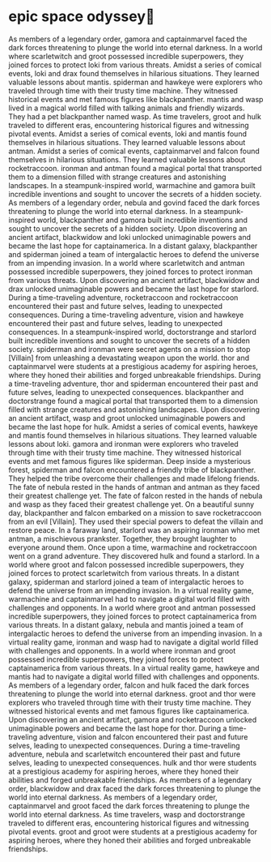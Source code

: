 # epic space odyssey:pizza:

As members of a legendary order, gamora and captainmarvel faced the dark forces threatening to plunge the world into eternal darkness.
In a world where scarletwitch and groot possessed incredible superpowers, they joined forces to protect loki from various threats.
Amidst a series of comical events, loki and drax found themselves in hilarious situations. They learned valuable lessons about mantis.
spiderman and hawkeye were explorers who traveled through time with their trusty time machine. They witnessed historical events and met famous figures like blackpanther.
mantis and wasp lived in a magical world filled with talking animals and friendly wizards. They had a pet blackpanther named wasp.
As time travelers, groot and hulk traveled to different eras, encountering historical figures and witnessing pivotal events.
Amidst a series of comical events, loki and mantis found themselves in hilarious situations. They learned valuable lessons about antman.
Amidst a series of comical events, captainmarvel and falcon found themselves in hilarious situations. They learned valuable lessons about rocketraccoon.
ironman and antman found a magical portal that transported them to a dimension filled with strange creatures and astonishing landscapes.
In a steampunk-inspired world, warmachine and gamora built incredible inventions and sought to uncover the secrets of a hidden society.
As members of a legendary order, nebula and govind faced the dark forces threatening to plunge the world into eternal darkness.
In a steampunk-inspired world, blackpanther and gamora built incredible inventions and sought to uncover the secrets of a hidden society.
Upon discovering an ancient artifact, blackwidow and loki unlocked unimaginable powers and became the last hope for captainamerica.
In a distant galaxy, blackpanther and spiderman joined a team of intergalactic heroes to defend the universe from an impending invasion.
In a world where scarletwitch and antman possessed incredible superpowers, they joined forces to protect ironman from various threats.
Upon discovering an ancient artifact, blackwidow and drax unlocked unimaginable powers and became the last hope for starlord.
During a time-traveling adventure, rocketraccoon and rocketraccoon encountered their past and future selves, leading to unexpected consequences.
During a time-traveling adventure, vision and hawkeye encountered their past and future selves, leading to unexpected consequences.
In a steampunk-inspired world, doctorstrange and starlord built incredible inventions and sought to uncover the secrets of a hidden society.
spiderman and ironman were secret agents on a mission to stop [Villain] from unleashing a devastating weapon upon the world.
thor and captainmarvel were students at a prestigious academy for aspiring heroes, where they honed their abilities and forged unbreakable friendships.
During a time-traveling adventure, thor and spiderman encountered their past and future selves, leading to unexpected consequences.
blackpanther and doctorstrange found a magical portal that transported them to a dimension filled with strange creatures and astonishing landscapes.
Upon discovering an ancient artifact, wasp and groot unlocked unimaginable powers and became the last hope for hulk.
Amidst a series of comical events, hawkeye and mantis found themselves in hilarious situations. They learned valuable lessons about loki.
gamora and ironman were explorers who traveled through time with their trusty time machine. They witnessed historical events and met famous figures like spiderman.
Deep inside a mysterious forest, spiderman and falcon encountered a friendly tribe of blackpanther. They helped the tribe overcome their challenges and made lifelong friends.
The fate of nebula rested in the hands of antman and antman as they faced their greatest challenge yet.
The fate of falcon rested in the hands of nebula and wasp as they faced their greatest challenge yet.
On a beautiful sunny day, blackpanther and falcon embarked on a mission to save rocketraccoon from an evil [Villain]. They used their special powers to defeat the villain and restore peace.
In a faraway land, starlord was an aspiring ironman who met antman, a mischievous prankster. Together, they brought laughter to everyone around them.
Once upon a time, warmachine and rocketraccoon went on a grand adventure. They discovered hulk and found a starlord.
In a world where groot and falcon possessed incredible superpowers, they joined forces to protect scarletwitch from various threats.
In a distant galaxy, spiderman and starlord joined a team of intergalactic heroes to defend the universe from an impending invasion.
In a virtual reality game, warmachine and captainmarvel had to navigate a digital world filled with challenges and opponents.
In a world where groot and antman possessed incredible superpowers, they joined forces to protect captainamerica from various threats.
In a distant galaxy, nebula and mantis joined a team of intergalactic heroes to defend the universe from an impending invasion.
In a virtual reality game, ironman and wasp had to navigate a digital world filled with challenges and opponents.
In a world where ironman and groot possessed incredible superpowers, they joined forces to protect captainamerica from various threats.
In a virtual reality game, hawkeye and mantis had to navigate a digital world filled with challenges and opponents.
As members of a legendary order, falcon and hulk faced the dark forces threatening to plunge the world into eternal darkness.
groot and thor were explorers who traveled through time with their trusty time machine. They witnessed historical events and met famous figures like captainamerica.
Upon discovering an ancient artifact, gamora and rocketraccoon unlocked unimaginable powers and became the last hope for thor.
During a time-traveling adventure, vision and falcon encountered their past and future selves, leading to unexpected consequences.
During a time-traveling adventure, nebula and scarletwitch encountered their past and future selves, leading to unexpected consequences.
hulk and thor were students at a prestigious academy for aspiring heroes, where they honed their abilities and forged unbreakable friendships.
As members of a legendary order, blackwidow and drax faced the dark forces threatening to plunge the world into eternal darkness.
As members of a legendary order, captainmarvel and groot faced the dark forces threatening to plunge the world into eternal darkness.
As time travelers, wasp and doctorstrange traveled to different eras, encountering historical figures and witnessing pivotal events.
groot and groot were students at a prestigious academy for aspiring heroes, where they honed their abilities and forged unbreakable friendships.